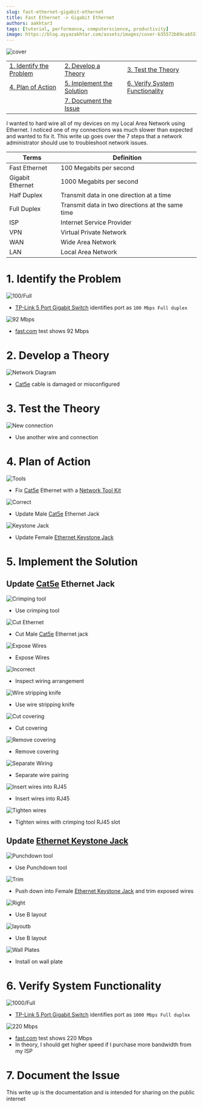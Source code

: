 ```yaml
---
slug: fast-ethernet-gigabit-ethernet
title: Fast Ethernet -> Gigabit Ethernet
authors: aakhtar3
tags: [tutorial, performance, computerscience, productivity]
image: https://blog.ayyazakhtar.com/assets/images/cover-b35572b89cab55178f8a581a54a60f84.jpg
---
```


![cover](./cover.jpg)

|  |  |  |
|:-|:-|:-|
|[1. Identify the Problem](#1-identify-the-problem)|[2. Develop a Theory](#2-develop-a-theory)|[3. Test the Theory](#3-test-the-theory)|
|[4. Plan of Action](#4-plan-of-action)|[5. Implement the Solution](#5-implement-the-solution)|[6. Verify System Functionality](#6-verify-system-functionality)|
||[7. Document the Issue](#7-document-the-issue)||

<!-- truncate -->

I wanted to hard wire all of my devices on my Local Area Network using Ethernet. I noticed one of my connections was much slower than expected and wanted to fix it. This write up goes over the 7 steps that a network administrator should use to troubleshoot network issues.

| Terms            | Definition  |
| ---------------- | ----------- |
| Fast Ethernet    | 100 Megabits per second  |
| Gigabit Ethernet | 1000 Megabits per second |
| Half Duplex      | Transmit data in one direction at a time |
| Full Duplex      | Transmit data in two directions at the same time |
| ISP              | Internet Service Provider |
| VPN              | Virtual Private Network   |
| WAN              | Wide Area Network         |
| LAN              | Local Area Network        |

# 1. Identify the Problem

![100/Full](./img/100_full.png)

- [TP-Link 5 Port Gigabit Switch] identifies port as `100 Mbps Full duplex`

![92 Mbps](./img/92_mbps.png)

- [fast.com] test shows 92 Mbps

# 2. Develop a Theory

![Network Diagram](./img/network_diagram.png)

- [Cat5e] cable is damaged or misconfigured

# 3. Test the Theory

![New connection](./img/new_connection.png)

- Use another wire and connection

# 4. Plan of Action

![Tools](./img/tools.jpg)

- Fix [Cat5e] Ethernet with a [Network Tool Kit]

![Correct](./img/correct.png)

- Update Male [Cat5e] Ethernet Jack

![Keystone Jack](./img/keystone_jack.jpg)

- Update Female [Ethernet Keystone Jack]

# 5. Implement the Solution

## Update [Cat5e] Ethernet Jack

![Crimping tool](./img/crimping_tool.jpeg)

- Use crimping tool 

![Cut Ethernet](./img/cut_ethernet.jpg)

- Cut Male [Cat5e] Ethernet jack

![Expose Wires](./img/expose_wires.jpg)

- Expose Wires

![Incorrect](./img/incorrect.jpg)

- Inspect wiring arrangement

![Wire stripping knife](./img/wire_stripping_knife.jpg)

- Use wire stripping knife

![Cut covering](./img/cut_covering.jpg)

- Cut covering

![Remove covering](./img/remove_covering.jpg)

- Remove covering

![Separate Wiring](./img/separate_wiring.jpg)

- Separate wire pairing

![Insert wires into RJ45](./img/insert_wires_into_rj45.jpg)

- Insert wires into RJ45

![Tighten wires](./img/tighten_wires.jpg)

- Tighten wires with crimping tool RJ45 slot 

## Update [Ethernet Keystone Jack]

![Punchdown tool](./img/punchdown_tool.jpeg)

- Use Punchdown tool

![Trim](./img/trim.jpg)

- Push down into Female [Ethernet Keystone Jack] and trim exposed wires

![Right](./img/right.png)

- Use B layout

![layoutb](./img/layout_b.png)

- Use B layout

![Wall Plates](./img/wall_plates.jpg)

- Install on wall plate

# 6. Verify System Functionality

![1000/Full](./img/1000_full.png)

- [TP-Link 5 Port Gigabit Switch] identifies port as `1000 Mbps Full duplex`

![220 Mbps](./img/220_mbps.png)

- [fast.com] test shows 220 Mbps
- In theory, I should get higher speed if I purchase more bandwidth from my ISP

# 7. Document the Issue

This write up is the documentation and is intended for sharing on the public internet

[TP-Link 5 Port Gigabit Switch]: https://a.co/d/ak0LMJt
[fast.com]: https://fast.com/
[Cat5e]: https://a.co/d/271M8AH
[Network Tool Kit]: https://a.co/d/3aFyMJh
[Ethernet Keystone Jack]: https://a.co/d/248yeLW